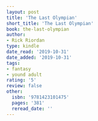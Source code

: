 ```yaml
---
layout: post
title: 'The Last Olympian'
short_title: 'The Last Olympian'
book: the-last-olympian
author:
- Rick Riordan
type: kindle
date_read: '2019-10-31'
date_added: '2019-10-31'
tags:
- fantasy
- yound adult
rating: '5'
review: false
other:
  isbn: '9781423101475'
  pages: '381'
  reread_date: ''
---
```

